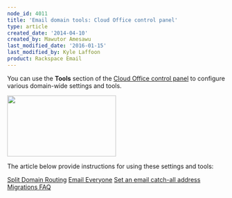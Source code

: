 ```yaml
---
node_id: 4011
title: 'Email domain tools: Cloud Office control panel'
type: article
created_date: '2014-04-10'
created_by: Mawutor Amesawu
last_modified_date: '2016-01-15'
last_modified_by: Kyle Laffoon
product: Rackspace Email
---
```


You can use the **Tools** section of the [Cloud Office control
panel](https://cp.rackspace.com/) to configure various domain-wide
settings and tools.



**<img src="https://8026b2e3760e2433679c-fffceaebb8c6ee053c935e8915a3fbe7.ssl.cf2.rackcdn.com/field/image/SnapCrab_NoName_2014-4-10_16-23-32_No-00.png" width="251" height="141" />**

The article below provide instructions for using these settings and
tools:

[Split Domain Routing](/how-to/split-domain-routing)
[Email Everyone](/how-to/email-everyone-cloud-office-control-panel)
[Set an email catch-all address](/how-to/set-an-email-catch-all-address-in-the-cloud-office-control-panel)
[Migrations FAQ](/how-to/cloud-office-migrations-faq)

